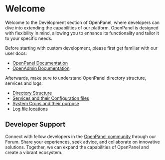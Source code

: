 # Welcome

Welcome to the Development section of OpenPanel, where developers can dive into extending the capabilities of our platform. OpenPanel is designed with flexibility in mind, allowing you to enhance its functionality and tailor it to your specific needs.

Before starting with custom development, please first get familiar with our user docs:

- [OpenPanel Documentation](https://openpanel.com/docs/panel/intro/)
- [OpenAdmin Documentation](https://openpanel.com/docs/admin/intro/)

Afterwards, make sure to understand OpenPanel directory structure, services and logs:

- [Directory Structure](structure.html)
- [Services and their Configuration files](/services.html)
- [System Crons and their purpose](/crons.html)
- [Log file locations](/logs.html)


## Developer Support

Connect with fellow developers in the [OpenPanel community](https://community.openpanel.org/) through our Forum. Share your experiences, seek advice, and collaborate on innovative solutions. Together, we can expand the capabilities of OpenPanel and create a vibrant ecosystem.
